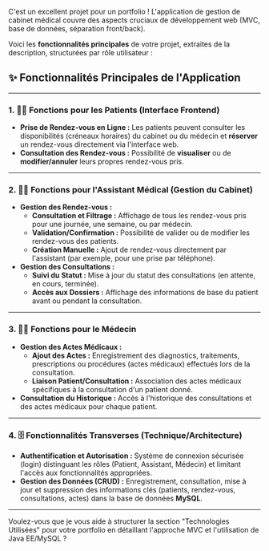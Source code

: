 C'est un excellent projet pour un portfolio ! L'application de gestion de cabinet médical couvre des aspects cruciaux de développement web (MVC, base de données, séparation front/back).

Voici les **fonctionnalités principales** de votre projet, extraites de la description, structurées par rôle utilisateur :

## ✨ Fonctionnalités Principales de l'Application

---

### 1. 🧑‍💻 Fonctions pour les Patients (Interface Frontend)

* **Prise de Rendez-vous en Ligne :** Les patients peuvent consulter les disponibilités (créneaux horaires) du cabinet ou du médecin et **réserver** un rendez-vous directement via l'interface web.
* **Consultation des Rendez-vous :** Possibilité de **visualiser** ou de **modifier/annuler** leurs propres rendez-vous pris.

---

### 2. 👩‍💼 Fonctions pour l'Assistant Médical (Gestion du Cabinet)

* **Gestion des Rendez-vous :**
    * **Consultation et Filtrage :** Affichage de tous les rendez-vous pris pour une journée, une semaine, ou par médecin.
    * **Validation/Confirmation :** Possibilité de valider ou de modifier les rendez-vous des patients.
    * **Création Manuelle :** Ajout de rendez-vous directement par l'assistant (par exemple, pour une prise par téléphone).
* **Gestion des Consultations :**
    * **Suivi du Statut :** Mise à jour du statut des consultations (en attente, en cours, terminée).
    * **Accès aux Dossiers :** Affichage des informations de base du patient avant ou pendant la consultation.

---

### 3. 👨‍⚕️ Fonctions pour le Médecin

* **Gestion des Actes Médicaux :**
    * **Ajout des Actes :** Enregistrement des diagnostics, traitements, prescriptions ou procédures (actes médicaux) effectués lors de la consultation.
    * **Liaison Patient/Consultation :** Association des actes médicaux spécifiques à la consultation d'un patient donné.
* **Consultation du Historique :** Accès à l'historique des consultations et des actes médicaux pour chaque patient.

---

### 4. 🗄️ Fonctionnalités Transverses (Technique/Architecture)

* **Authentification et Autorisation :** Système de connexion sécurisée (login) distinguant les rôles (Patient, Assistant, Médecin) et limitant l'accès aux fonctionnalités appropriées.
* **Gestion des Données (CRUD) :** Enregistrement, consultation, mise à jour et suppression des informations clés (patients, rendez-vous, consultations, actes) dans la base de données **MySQL**.

---

Voulez-vous que je vous aide à structurer la section "Technologies Utilisées" pour votre portfolio en détaillant l'approche MVC et l'utilisation de Java EE/MySQL ?
